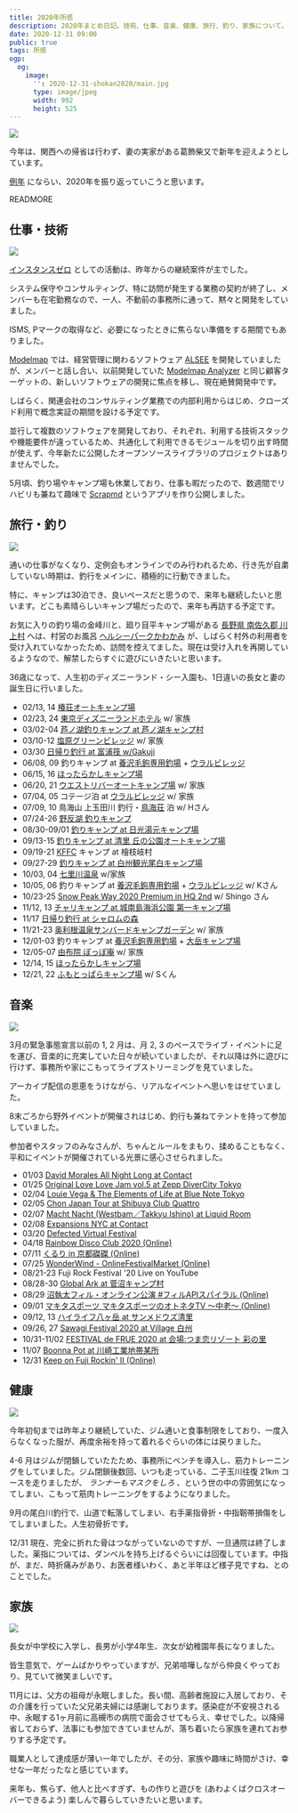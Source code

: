 ```yaml
---
title: 2020年所感
description: 2020年まとめ日記。技術、仕事、音楽、健康、旅行、釣り、家族について。
date: 2020-12-31 09:00
public: true
tags: 所感
ogp:
  og:
    image:
      '': 2020-12-31-shokan2020/main.jpg
      type: image/jpeg
      width: 992
      height: 525
---
```


![](2020-12-31-shokan2020/main.jpg)

今年は、関西への帰省は行わず、妻の実家がある葛飾柴又で新年を迎えようとしています。

[例年](/t/所感/) にならい、2020年を振り返っていこうと思います。

READMORE

## 仕事・技術

![](2020-12-31-shokan2020/fudomae.jpg)

[インスタンスゼロ] としての活動は、昨年からの継続案件が主でした。

システム保守やコンサルティング、特に訪問が発生する業務の契約が終了し、メンバーも在宅勤務なので、一人、不動前の事務所に通って、黙々と開発をしていました。

ISMS, Pマークの取得など、必要になったときに焦らない準備をする期間でもありました。

[Modelmap] では、経営管理に関わるソフトウェア [ALSEE] を開発していましたが、メンバーと話し合い、以前開発していた [Modelmap Analyzer] と同じ顧客ターゲットの、新しいソフトウェアの開発に焦点を移し、現在絶賛開発中です。

しばらく、関連会社のコンサルティング業務での内部利用からはじめ、クローズド利用で概念実証の期間を設ける予定です。

並行して複数のソフトウェアを開発しており、それぞれ、利用する技術スタックや機能要件が違っているため、共通化して利用できるモジュールを切り出す時間が使えず、今年新たに公開したオープンソースライブラリのプロジェクトはありませんでした。

5月頃、釣り場やキャンプ場も休業しており、仕事も暇だったので、数週間でリハビリも兼ねて趣味で [Scrapmd] というアプリを作り公開しました。


## 旅行・釣り

![](2020-12-31-shokan2020/kamitamada.jpg)

通いの仕事がなくなり、定例会もオンラインでのみ行われるため、行き先が自粛していない時期は、釣行をメインに、積極的に行動できました。

特に、キャンプは30泊でき、良いペースだと思うので、来年も継続したいと思います。どこも素晴らしいキャンプ場だったので、来年も再訪する予定です。

お気に入りの釣り場の金峰川と、廻り目平キャンプ場がある [長野県 南佐久郡 川上村](http://www.vill.kawakami.nagano.jp/) へは、村営のお風呂 [ヘルシーパークかわかみ](http://www.vill.kawakami.nagano.jp/www/contents/1001000000003/index.html) が、しばらく村外の利用者を受け入れていなかったため、訪問を控えてました。現在は受け入れを再開しているようなので、解禁したらすぐに遊びにいきたいと思います。

36歳になって、人生初のディズニーランド・シー入園も、1日違いの長女と妻の誕生日に行いました。

- 02/13, 14 [椿荘オートキャンプ場](http://tubakiso.com/)
- 02/23, 24 [東京ディズニーランドホテル](https://www.tokyodisneyresort.jp/hotel/tdh.html) w/ 家族
- 03/02-04 [芦ノ湖釣りキャンプ at 芦ノ湖キャンプ村](https://campmura.com/)
- 03/10-12 [塩原グリーンビレッジ](https://shiobara-gv.net/) w/ 家族
- 03/30 [日帰り釣行 at 富浦筏 w/Gakuji](http://bosotown.com/archives/2473)
- 06/08, 09 釣りキャンプ at [養沢毛鉤専用釣場] + [ウラルビレッジ]
- 06/15, 16 [ほったらかしキャンプ場]
- 06/20, 21 [ウエストリバーオートキャンプ場](http://www.westriver-camp.com/) w/ 家族
- 07/04, 05 コテージ泊 at [ウラルビレッジ] w/ 家族
- 07/09, 10 鳥海山 上玉田川 釣行・[鳥海荘](http://www.chokaiso.jp/) 泊 w/ Hさん
- 07/24-26 [野反湖 釣りキャンプ](https://nozorikocamp.com/)
- 08/30-09/01 [釣りキャンプ at 日光湯元キャンプ場](http://www.nikkoyumoto-vc.com/guide/)
- 09/13-15 [釣りキャンプ at 清里 丘の公園オートキャンプ場](https://www.kiyosato-okanokouen.com/)
- 09/19-21 [KFFC] キャンプ at 檜枝岐村
- 09/27-29 [釣りキャンプ at 白州観光尾白キャンプ場](https://www.yamanashi-kankou.jp/kankou/spot/p2_3173.html)
- 10/03, 04 [七里川温泉](https://shichirigawa-onsen.com/) w/家族
- 10/05, 06 釣りキャンプ at [養沢毛鉤専用釣場] + [ウラルビレッジ] w/ Kさん
- 10/23-25 [Snow Peak Way 2020 Premium in HQ 2nd](https://www.snowpeak.co.jp/event/spwpremium/04_hq/) w/ Shingo さん
- 11/12, 13 [チャリキャンプ at 城南島海浜公園 第一キャンプ場](https://seaside-park.jp/park_jonan/bbq/)
- 11/17 [日帰り釣行 at シャロムの森](http://shalomnet.net/)
- 11/21-23 [奥利根温泉サンバードキャンプガーデン](https://hotel-sunbird.com/campgarden/) w/ 家族
- 12/01-03 釣りキャンプ at [養沢毛鉤専用釣場] + [大岳キャンプ場]
- 12/05-07 [由布院 ぽっぽ庵](https://poppoan.com/) w/ 家族
- 12/14, 15 [ほったらかしキャンプ場]
- 12/21, 22 [ふもとっぱらキャンプ場](https://fumotoppara.net/) w/ Sくん

## 音楽

![](2020-12-31-shokan2020/frue.jpg)

3月の緊急事態宣言以前の 1, 2 月は、月 2, 3 のペースでライブ・イベントに足を運び、音楽的に充実していた日々が続いていましたが、それ以降は外に遊びに行けず、事務所や家にこもってライブストリーミングを見ていました。

アーカイブ配信の恩恵をうけながら、リアルなイベントへ思いをはせていました。

8末ごろから野外イベントが開催されはじめ、釣行も兼ねてテントを持って参加していました。

参加者やスタッフのみなさんが、ちゃんとルールをまもり、揉めることもなく、平和にイベントが開催されている光景に感心させられました。

- 01/03 [David Morales All Night Long at Contact](https://www.contacttokyo.com/schedule/david-morales-all-night-long/)
- 01/25 [Original Love Love Jam vol.5 at Zepp DiverCity Tokyo](http://originallove.com/news/2020/01/16/2742)
- 02/04 [Louie Vega & The Elements of Life at Blue Note Tokyo](http://www.bluenote.co.jp/jp/artists/louie-vega/)
- 02/05 [Chon Japan Tour at Shibuya Club Quattro](https://www.club-quattro.com/shibuya/schedule/detail.php?id=9837)
- 02/07 [Macht Nacht (Westbam／Takkyu Ishino) at Liquid Room](https://www.liquidroom.net/schedule/westbam_takkyu-ishino_20200207)
- 02/08 [Expansions NYC at Contact](https://www.contacttokyo.com/schedule/expansions-nyc/)
- 03/20 [Defected Virtual Festival](https://defected.com/news/post/defected-virtual-festival)
- 04/18 [Rainbow Disco Club 2020 (Online)](http://www.rainbowdiscoclub.com/)
- 07/11 [くるり in 京都磔磔 (Online)](https://livewire.jp/p/quruli200711)
- 07/25 [WonderWind - OnlineFestivalMarket (Online)](https://wonder-ofm.wixsite.com/website)
- 08/21-23 Fuji Rock Festival '20 Live on YouTube
- 08/28-30 [Global Ark at 菅沼キャンプ村](http://global-ark.net/)
- 08/29 [沼執太フィル・オンライン公演 #フィルAPIスパイラル (Online)](https://www.hasunumaphil.com/fullphony/performance/49/)
- 09/01 [マキタスポーツ マキタスポーツのオトネタTV ～中老～ (Online)](https://columbia.jp/artist-info/makitasports/media/71614.html)
- 09/12, 13 [ハイライフ八ヶ岳 at サンメドウズ清里](https://hi-life.jp)
- 09/26, 27 [Sawagi Festival 2020 at Village 白州](https://sawagifestival.com/)
- 10/31-11/02 [FESTIVAL de FRUE 2020 at 会場:つま恋リゾート 彩の里](http://festivaldefrue.com/)
- 11/07 [Boonna Pot at 川崎工業地帯某所](https://www.residentadvisor.net/events/1427402)
- 12/31 [Keep on Fuji Rockin' Ⅱ (Online)](https://www.fujirockfestival.com/)


## 健康

![](2020-12-31-shokan2020/jigokuboil.jpg)

今年初旬までは昨年より継続していた、ジム通いと食事制限をしており、一度入らなくなった服が、再度余裕を持って着れるぐらいの体には戻りました。

4-6 月はジムが閉鎖していたたため、事務所にベンチを導入し、筋力トレーニングをしていました。ジム閉鎖後数回、いつも走っている、二子玉川往復 21km コースを走りましたが、 _ランナーもマスクをしろ_ 、という世の中の雰囲気になってしまい、こもって筋肉トレーニングをするようになりました。

9月の尾白川釣行で、山道で転落してしまい、右手薬指骨折・中指靭帯損傷をしてしまいました。人生初骨折です。

12/31 現在、完全に折れた骨はつながっていないのですが、一旦通院は終了しました。薬指については、ダンベルを持ち上げるぐらいには回復しています。中指が、まだ、時折痛みがあり、お医者様いわく、あと半年ほど様子見ですね、とのことでした。


## 家族

![](2020-12-31-shokan2020/kids.jpg)

長女が中学校に入学し、長男が小学4年生、次女が幼稚園年長になりました。

皆生意気で、ゲームばかりやっていますが、兄弟喧嘩しながら仲良くやっており、見ていて微笑ましいです。

11月には、父方の祖母が永眠しました。長い間、高齢者施設に入居しており、その介護を行っていた父兄弟夫婦には感謝しております。感染症が不安視される中、永眠する1ヶ月前に高槻市の病院で面会させてもらえ、幸せでした。以降帰省しておらず、法事にも参加できていませんが、落ち着いたら家族を連れてお参りする予定です。

職業人として達成感が薄い一年でしたが、その分、家族や趣味に時間がさけ、幸せな一年だったなと感じています。

来年も、焦らず、他人と比べすぎず、もの作りと遊びを (あわよくばクロスオーバーできるよう) 楽しんで暮らしていきたいと思います。

[大岳キャンプ場]: http://otakecamp.web.fc2.com/
[養沢毛鉤専用釣場]: http://yozawa.jp/
[KFFC]: https://www.angler-s.com/kffc/
[Modelmap Analyzer]: https://analyzer.modelmap.co/
[ALSEE]: https://alseeapp.com/
[Modelmap]: https://modelmap.co/
[インスタンスゼロ]: https://ins0.jp/
[Scrapmd]: /2020/06/17/scrapmd/
[ほったらかしキャンプ場]: https://hottarakashicamp.com/
[ウラルビレッジ]: https://ural-village.com/
